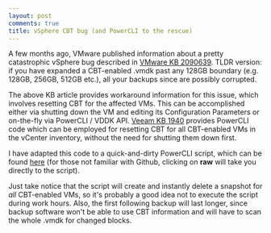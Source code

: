 ```yaml
---
layout: post
comments: true
title: vSphere CBT bug (and PowerCLI to the rescue)
---
```


A few months ago, VMware published information about a pretty catastrophic vSphere bug described in [VMware KB 2090639](http://kb.vmware.com/kb/2090639). TLDR version: if you have expanded a CBT-enabled .vmdk past any 128GB boundary (e.g. 128GB, 256GB, 512GB etc.), all your backups since are possibly corrupted.

The above KB article provides workaround information for this issue, which involves resetting CBT for the affected VMs. This can be accomplished either via shutting down the VM and editing its Configuration Parameters or on-the-fly via PowerCLI / VDDK API. [Veeam KB 1940](http://www.veeam.com/kb1940) provides PowerCLI code which can be employed for resetting CBT for all CBT-enabled VMs in the vCenter inventory, without the need for shutting them down first.

I have adapted this code to a quick-and-dirty PowerCLI script, which can be found [here](https://github.com/nilic/powercli/blob/master/ResetCBT.ps1) (for those not familiar with Github, clicking on __raw__ will take you directly to the script).

Just take notice that the script will create and instantly delete a snapshot for _all_ CBT-enabled VMs, so it's probably a good idea not to execute the script during work hours. Also, the first following backup will last longer, since backup software won't be able to use CBT information and will have to scan the whole .vmdk for changed blocks.